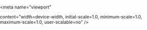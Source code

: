 <html lang="en">

<head>

<meta charset="UTF-8" />

<meta http-equiv="X-UA-Compatible " content="IE=edge" />

<meta name="viewport"

content="width=device-width, initial-scale=1.0, minimum-scale=1.0, maximum-scale=1.0, user-scalable=no" />

<title>在线咨询</title>

<style>

html,

body {

width: 100%;

height: 100%;

margin: 0;

padding: 0

}

</style>

</head>

<body>

<script type="text/javascript">

function parse(query) {

var qs = {};

var i = query.indexOf('?');

if (i < 0 && query.indexOf('=') < 0) {

return qs;

} else if (i >= 0) {

query = query.substring(i + 1);

}

var parts = query.split('&');

for (var n = 0; n < parts.length; n++) {

var part = parts[n];

var key = part.split('=')[0];

var val = part.split('=')[1];

key = key.toLowerCase();

if (typeof qs[key] === 'undefined') {

qs[key] = decodeURIComponent(val);

} else if (typeof qs[key] === 'string') {

var arr = [qs[key], decodeURIComponent(val)];

qs[key] = arr;

} else {

qs[key].push(decodeURIComponent(val));

}

}

return qs;

}

function init() {

(function (m, ei, q, i, a, j, s) {

m[i] =

m[i] ||

function () {

(m[i].a = m[i].a || []).push(arguments);

};

(j = ei.createElement(q)), (s = ei.getElementsByTagName(q)[0]);

j.async = true;

j.charset = 'UTF-8';

j.src = 'https://static.meiqia.com/widget/loader.js';

s.parentNode.insertBefore(j, s);

})(window, document, 'script', '_MEIQIA');

var data = parse(window.location.search);

var entId = data.entid || data.eid;

if (Object.prototype.toString.call(entId) === '[object Array]') {

entId = +entId[0];

} else {

entId = +entId;

}

_MEIQIA('entId', 'bc872db55575a28546e09b791a6e92f7' || entId);

_MEIQIA('standalone', function (config) {

if (config.color) {

document.body.style['background-color'] = '#' + config.color;

}

if (config.url) {

document.body.style['background-image'] = 'url(' + config.url + ')';

document.body.style['background-repeat'] = 'no-repeat';

document.body.style['background-size'] = '100% 100%';

}

});

_MEIQIA('withoutBtn');

if (data.metadata) {

try {

var metadata = JSON.parse(data.metadata);

_MEIQIA('metadata', metadata);

} catch (e) { }

}

if (data.language) {

if (data.languagelocal !== 'true') {

_MEIQIA('language', data.language);

}

}

if (data.languagelocal === 'true') {

_MEIQIA('languageLocal', true);

}

if (data.subsource) {

_MEIQIA('subSource', data.subsource);

}

if (data.fallback) {

_MEIQIA('fallback', +data.fallback);

}

if (data.clientid) {

_MEIQIA('clientId', data.clientid);

}

if (data.agentid || data.groupid) {

_MEIQIA('assign', { agentToken: data.agentid || null, groupToken: data.groupid || null });

}

_MEIQIA('showPanel', {

greeting: data.greeting || '',

agentToken: data.agentid || null,

groupToken: data.groupid || null

});

}

init();

</script>

</body >
